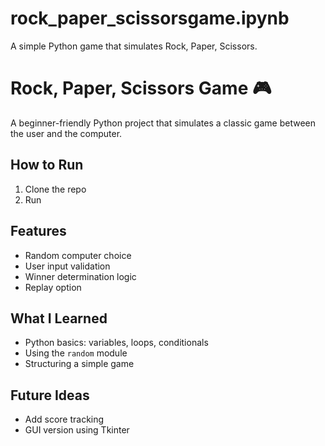 # rock_paper_scissorsgame.ipynb
A simple Python game that simulates Rock, Paper, Scissors.
# Rock, Paper, Scissors Game 🎮

A beginner-friendly Python project that simulates a classic game between the user and the computer.

## How to Run
1. Clone the repo
2. Run

## Features
- Random computer choice
- User input validation
- Winner determination logic
- Replay option

## What I Learned
- Python basics: variables, loops, conditionals
- Using the `random` module
- Structuring a simple game

## Future Ideas
- Add score tracking
- GUI version using Tkinter
